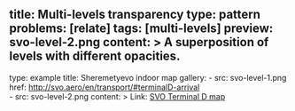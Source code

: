 title: Multi-levels transparency
type: pattern
problems: [relate]
tags: [multi-levels]
preview: svo-level-2.png
content: >
    A superposition of levels with different opacities.
---
type: example
title: Sheremetyevo indoor map
gallery:
    - src: svo-level-1.png
      href: http://svo.aero/en/transport/#terminalD-arrival    
    - src: svo-level-2.png
content: >
    Link: [SVO Terminal D map](http://svo.aero/en/transport/#terminalD-arrival)
    


    
    
    

